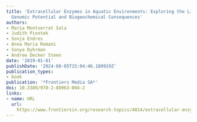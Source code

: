 ```yaml
---
title: 'Extracellular Enzymes in Aquatic Environments: Exploring the Link Between
  Genomic Potential and Biogeochemical Consequences'
authors:
- Maria Montserrat Sala
- Judith Piontek
- Sonja Endres
- Anna Maria Romani
- Sonya Dyhrman
- Andrew Decker Steen
date: '2019-01-01'
publishDate: '2024-08-05T15:04:46.180919Z'
publication_types:
- book
publication: '*Frontiers Media SA*'
doi: 10.3389/978-2-88963-004-2
links:
- name: URL
  url: 
    https://www.frontiersin.org/research-topics/4814/extracellular-enzymes-in-aquatic-environments-exploring-the-link-between-genomic-potential-and-bioge
---
```

